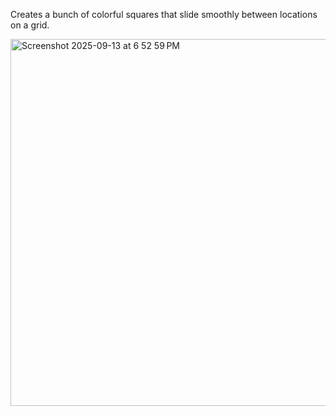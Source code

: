 Creates a bunch of colorful squares that slide smoothly between locations on a grid.

<img width="592" height="587" alt="Screenshot 2025-09-13 at 6 52 59 PM" src="https://github.com/user-attachments/assets/dfc60631-3a44-46e7-8bfb-521a4824a9fa" />
